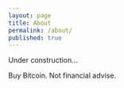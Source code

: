 ```yaml
---
layout: page
title: About
permalink: /about/
published: true
---
```

Under construction...

Buy Bitcoin. Not financial advise.